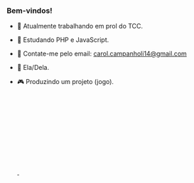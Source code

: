 ### Bem-vindos!

- 📖 Atualmente trabalhando em prol do TCC.
- 📝 Estudando PHP e JavaScript.
- 📮 Contate-me pelo email: carol.campanholi14@gmail.com
- 📓 Ela/Dela.
- 🎮 Produzindo um projeto (jogo).

  <div>
      <a href="https://beacons.ai/carolcampanholi">
      <img height="180cm" scr="https://github-readme-stats.vercel.app/api?username=carolcampanholi&show_icons=true&theme=dracula&include_all_commits=true&cont_private-true"/>
      <img height="180cm" scr="https://github-readme-stats.vercel.app/top-langs/?username=carolcampanholi&layout=compact&langs_count=16&theme=dracula"/>
  </div>
  
